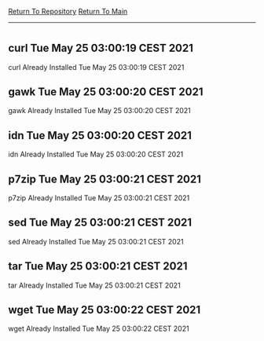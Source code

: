 [Return To Repository](https://github.com/bast69/piholeparser/)
[Return To Main](https://github.com/bast69/piholeparser/blob/master/RecentRunLogs/Mainlog.md)
____________________________________
# 
## curl Tue May 25 03:00:19 CEST 2021
curl Already Installed Tue May 25 03:00:19 CEST 2021
## gawk Tue May 25 03:00:20 CEST 2021
gawk Already Installed Tue May 25 03:00:20 CEST 2021
## idn Tue May 25 03:00:20 CEST 2021
idn Already Installed Tue May 25 03:00:20 CEST 2021
## p7zip Tue May 25 03:00:21 CEST 2021
p7zip Already Installed Tue May 25 03:00:21 CEST 2021
## sed Tue May 25 03:00:21 CEST 2021
sed Already Installed Tue May 25 03:00:21 CEST 2021
## tar Tue May 25 03:00:21 CEST 2021
tar Already Installed Tue May 25 03:00:21 CEST 2021
## wget Tue May 25 03:00:22 CEST 2021
wget Already Installed Tue May 25 03:00:22 CEST 2021
